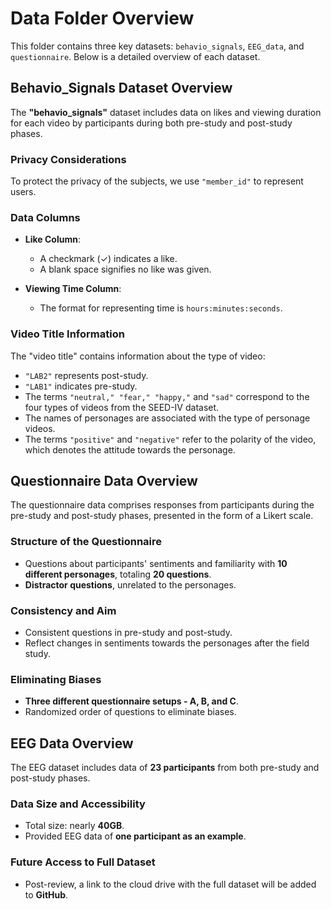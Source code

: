 # Data Folder Overview

This folder contains three key datasets: `behavio_signals`, `EEG_data`, and `questionnaire`. Below is a detailed overview of each dataset.

## Behavio_Signals Dataset Overview

The **"behavio_signals"** dataset includes data on likes and viewing duration for each video by participants during both pre-study and post-study phases.

### Privacy Considerations
To protect the privacy of the subjects, we use `"member_id"` to represent users.

### Data Columns

- **Like Column**: 
  - A checkmark (✓) indicates a like.
  - A blank space signifies no like was given.

- **Viewing Time Column**:
  - The format for representing time is `hours:minutes:seconds`.

### Video Title Information

The "video title" contains information about the type of video:
- `"LAB2"` represents post-study.
- `"LAB1"` indicates pre-study.
- The terms `"neutral," "fear," "happy,"` and `"sad"` correspond to the four types of videos from the SEED-IV dataset.
- The names of personages are associated with the type of personage videos.
- The terms `"positive"` and `"negative"` refer to the polarity of the video, which denotes the attitude towards the personage.

## Questionnaire Data Overview

The questionnaire data comprises responses from participants during the pre-study and post-study phases, presented in the form of a Likert scale.

### Structure of the Questionnaire

- Questions about participants' sentiments and familiarity with **10 different personages**, totaling **20 questions**.
- **Distractor questions**, unrelated to the personages.

### Consistency and Aim

- Consistent questions in pre-study and post-study.
- Reflect changes in sentiments towards the personages after the field study.

### Eliminating Biases

- **Three different questionnaire setups - A, B, and C**.
- Randomized order of questions to eliminate biases.

## EEG Data Overview

The EEG dataset includes data of **23 participants** from both pre-study and post-study phases.

### Data Size and Accessibility

- Total size: nearly **40GB**.
- Provided EEG data of **one participant as an example**.

### Future Access to Full Dataset

- Post-review, a link to the cloud drive with the full dataset will be added to **GitHub**.
